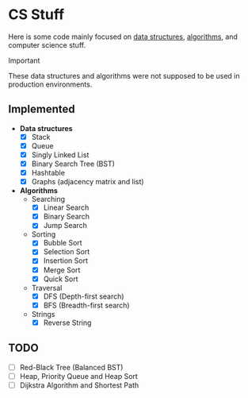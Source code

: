 # CS Stuff

Here is some code mainly focused on [data structures](https://en.wikipedia.org/wiki/Data_structure), [algorithms](https://en.wikipedia.org/wiki/Algorithm), and computer science stuff.

> [!IMPORTANT]
> These data structures and algorithms were not supposed to be used in production environments.

## Implemented

- **Data structures**
    - [x] Stack
    - [x] Queue
    - [x] Singly Linked List
    - [x] Binary Search Tree (BST)
    - [x] Hashtable
    - [x] Graphs (adjacency matrix and list)
- **Algorithms**
    - Searching
        - [x] Linear Search
        - [x] Binary Search
        - [x] Jump Search
    - Sorting
        - [x] Bubble Sort
        - [x] Selection Sort
        - [x] Insertion Sort
        - [x] Merge Sort
        - [x] Quick Sort
    - Traversal
        - [x] DFS (Depth-first search)
        - [x] BFS (Breadth-first search)
    - Strings
        - [x] Reverse String

## TODO
- [ ] Red-Black Tree (Balanced BST)
- [ ] Heap, Priority Queue and Heap Sort
- [ ] Dijkstra Algorithm and Shortest Path
